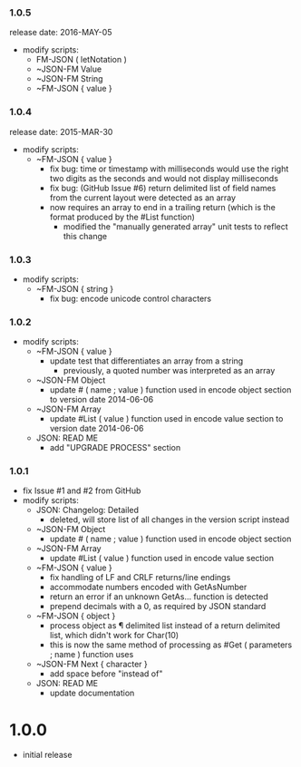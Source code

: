 ### 1.0.5 ###

release date: 2016-MAY-05

- modify scripts:
	- FM-JSON ( letNotation )
	- ~JSON-FM Value
	- ~JSON-FM String
	- ~FM-JSON { value }


### 1.0.4 ###

release date: 2015-MAR-30

- modify scripts:
	- ~FM-JSON { value }
		- fix bug: time or timestamp with milliseconds would use the right two digits as the seconds and would not display milliseconds
		- fix bug: (GitHub Issue #6) return delimited list of field names from the current layout were detected as an array
		- now requires an array to end in a trailing return (which is the format produced by the #List function)
			- modified the "manually generated array" unit tests to reflect this change


### 1.0.3 ###

- modify scripts:
	- ~FM-JSON { string }
		- fix bug: encode unicode control characters


### 1.0.2 ###

- modify scripts:
	- ~FM-JSON { value }
		- update test that differentiates an array from a string
			- previously, a quoted number was interpreted as an array
	- ~JSON-FM Object
		- update # ( name ; value ) function used in encode object section to version date 2014-06-06
	- ~JSON-FM Array
		- update #List ( value ) function used in encode value section to version date 2014-06-06
	- JSON: READ ME
		- add "UPGRADE PROCESS" section


### 1.0.1 ###

- fix Issue #1 and #2 from GitHub
- modify scripts:
	- JSON: Changelog: Detailed
		- deleted, will store list of all changes in the version script instead
	- ~JSON-FM Object
		- update # ( name ; value ) function used in encode object section
	- ~JSON-FM Array
		- update #List ( value ) function used in encode value section
	- ~FM-JSON { value }
		- fix handling of LF and CRLF returns/line endings
		- accommodate numbers encoded with GetAsNumber
		- return an error if an unknown GetAs... function is detected
		- prepend decimals with a 0, as required by JSON standard
	- ~FM-JSON { object }
		- process object as ¶ delimited list instead of a return delimited list, which didn't work for Char(10)
		- this is now the same method of processing as #Get ( parameters ; name ) function uses
	- ~JSON-FM Next { character }
		- add space before "instead of"
	- JSON: READ ME
		- update documentation


# 1.0.0 #

- initial release
